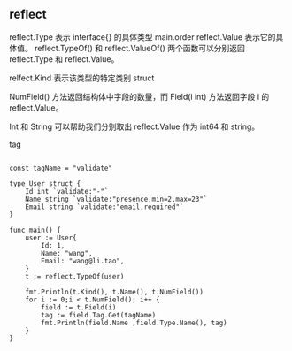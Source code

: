 ## reflect 

reflect.Type 表示 interface{} 的具体类型 main.order
reflect.Value 表示它的具体值。
reflect.TypeOf() 和 reflect.ValueOf() 两个函数可以分别返回 reflect.Type 和 reflect.Value。


relfect.Kind 表示该类型的特定类别 struct

NumField() 方法返回结构体中字段的数量，而 Field(i int) 方法返回字段 i 的 reflect.Value。

Int 和 String 可以帮助我们分别取出 reflect.Value 作为 int64 和 string。

tag

```

const tagName = "validate"

type User struct {
	Id int `validate:"-"`
	Name string `validate:"presence,min=2,max=23"`
	Email string `validate:"email,required"`
}

func main() {
	user := User{
		Id: 1,
		Name: "wang",
		Email: "wang@li.tao",
	}
	t := reflect.TypeOf(user)

	fmt.Println(t.Kind(), t.Name(), t.NumField())
	for i := 0;i < t.NumField(); i++ {
		field := t.Field(i)
		tag := field.Tag.Get(tagName)
		fmt.Println(field.Name ,field.Type.Name(), tag)
	}
}
```